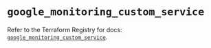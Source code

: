 # `google_monitoring_custom_service`

Refer to the Terraform Registry for docs: [`google_monitoring_custom_service`](https://registry.terraform.io/providers/hashicorp/google-beta/6.35.0/docs/resources/google_monitoring_custom_service).
